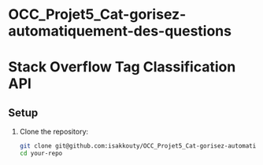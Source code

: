 # OCC_Projet5_Cat-gorisez-automatiquement-des-questions


# Stack Overflow Tag Classification API


## Setup

1. Clone the repository:
   ```bash
   git clone git@github.com:isakkouty/OCC_Projet5_Cat-gorisez-automatiquement-des-questions.git
   cd your-repo